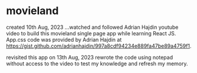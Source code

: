 # movieland
created 10th Aug, 2023
...watched and followed Adrian Hajdin youtube video to build this movieland single page app while learning React JS.
App.css code was provided by Adrian Hajdin at https://gist.github.com/adrianhajdin/997a8cdf94234e889fa47be89a4759f1.

revisited this app on 13th Aug, 2023
rewrote the code using notepad without access to the video to test my knowledge and refresh my memory.
